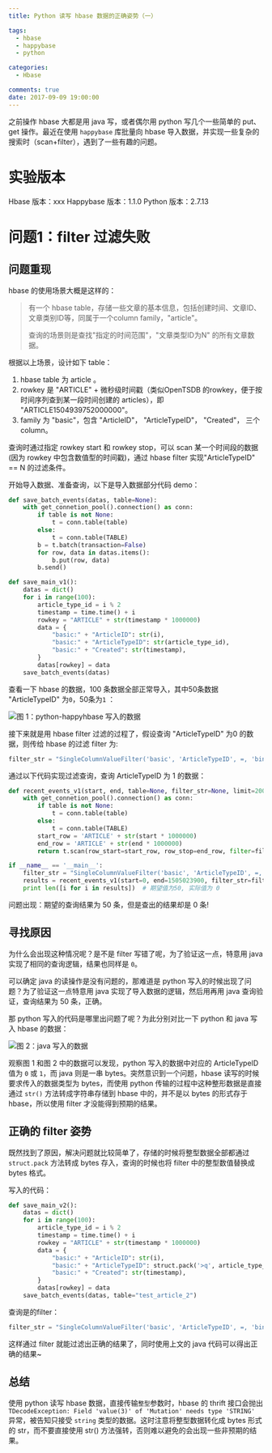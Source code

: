 ```yaml
---
title: Python 读写 hbase 数据的正确姿势（一）

tags:
  - hbase
  - happybase
  - python

categories:
  - Hbase

comments: true
date: 2017-09-09 19:00:00
---
```

之前操作 hbase 大都是用 java 写，或者偶尔用 python 写几个一些简单的 put、get 操作。最近在使用 `happybase` 库批量向 hbase 导入数据，并实现一些复杂的搜索时（scan+filter），遇到了一些有趣的问题。

实验版本
================
Hbase 版本：xxx
Happybase 版本：1.1.0
Python 版本：2.7.13

问题1：filter 过滤失败
================
问题重现
-------------------
hbase 的使用场景大概是这样的：
>有一个 hbase table，存储一些文章的基本信息，包括创建时间、文章ID、文章类别ID等，同属于一个column family，"article"。
>
>查询的场景则是查找"指定的时间范围"，"文章类型ID为N" 的所有文章数据。

根据以上场景，设计如下 table：
1. hbase table 为 article 。
2. rowkey 是 "ARTICLE" + 微秒级时间戳（类似OpenTSDB 的rowkey，便于按时间序列查到某一段时间创建的 articles），即 "ARTICLE1504939752000000"。
3. family 为 "basic"，包含 "ArticleID"， "ArticleTypeID"， "Created"， 三个 column。

查询时通过指定 rowkey start 和 rowkey stop，可以 scan 某一个时间段的数据(因为 rowkey 中包含数值型的时间戳)，通过 hbase filter 实现"ArticleTypeID" == N 的过滤条件。

开始导入数据、准备查询，以下是导入数据部分代码 demo：

```python
def save_batch_events(datas, table=None):
    with get_connetion_pool().connection() as conn:
        if table is not None:
            t = conn.table(table)
        else:
            t = conn.table(TABLE)
        b = t.batch(transaction=False)
        for row, data in datas.items():
            b.put(row, data)
        b.send()

def save_main_v1():
    datas = dict()
    for i in range(100):
        article_type_id = i % 2
        timestamp = time.time() + i
        rowkey = "ARTICLE" + str(timestamp * 1000000)
        data = {
            "basic:" + "ArticleID": str(i),
            "basic:" + "ArticleTypeID": str(article_type_id),
            "basic:" + "Created": str(timestamp),
        }
        datas[rowkey] = data
    save_batch_events(datas)
```
查看一下 hbase 的数据，100 条数据全部正常导入，其中50条数据 "ArticleTypeID" 为`0`，50条为`1` ：

![图 1：python-happyhbase 写入的数据](http://upload-images.jianshu.io/upload_images/5915508-24741b37893ee8a0.png?imageMogr2/auto-orient/strip%7CimageView2/2/w/1240)

接下来就是用 hbase filter 过滤的过程了，假设查询 "ArticleTypeID" 为0 的数据，则传给 hbase 的过滤 filter 为:
```python
filter_str = "SingleColumnValueFilter('basic', 'ArticleTypeID', =, 'binary:0')" 
```
通过以下代码实现过滤查询，查询 ArticleTypeID 为 1 的数据：
```python
def recent_events_v1(start, end, table=None, filter_str=None, limit=2000):
    with get_connetion_pool().connection() as conn:
        if table is not None:
            t = conn.table(table)
        else:
            t = conn.table(TABLE)
        start_row = 'ARTICLE' + str(start * 1000000)
        end_row = 'ARTICLE' + str(end * 1000000)
        return t.scan(row_start=start_row, row_stop=end_row, filter=filter_str, limit=limit)

if __name__ == '__main__':
    filter_str = "SingleColumnValueFilter('basic', 'ArticleTypeID', =, 'binary:1')"
    results = recent_events_v1(start=0, end=1505023900, filter_str=filter_str)
    print len([i for i in results])  # 期望值为50, 实际值为 0
```
问题出现：期望的查询结果为 50 条，但是查出的结果却是 0 条!

寻找原因
-----------------------
为什么会出现这种情况呢？是不是 filter 写错了呢，为了验证这一点，特意用 java 实现了相同的查询逻辑，结果也同样是 `0`。

可以确定 java 的读操作是没有问题的，那难道是 python 写入的时候出现了问题？为了验证这一点特意用 java 实现了导入数据的逻辑，然后用再用 java 查询验证，查询结果为 50 条，正确。

那 python 写入的代码是哪里出问题了呢？为此分别对比一下 python 和 java 写入 hbase 的数据：


![图 2：java 写入的数据
](http://upload-images.jianshu.io/upload_images/5915508-c1a6839eeeb3d6fd.png?imageMogr2/auto-orient/strip%7CimageView2/2/w/1240)

观察图 1 和图 2 中的数据可以发现，python 写入的数据中对应的 ArticleTypeID 值为 `0` 或 `1`，而 java 则是一串 bytes。突然意识到一个问题，hbase 读写的时候要求传入的数据类型为 bytes，而使用 python 传输的过程中这种整形数据是直接通过 `str()` 方法转成字符串存储到 hbase 中的，并不是以 bytes 的形式存于 hbase，所以使用 filter 才没能得到预期的结果。

正确的 filter 姿势
-----------------------
既然找到了原因，解决问题就比较简单了，存储的时候将整型数据全部都通过 `struct.pack` 方法转成 bytes 存入，查询的时候也将 filter 中的整型数值替换成 bytes 格式。

写入的代码：
```python
def save_main_v2():
    datas = dict()
    for i in range(100):
        article_type_id = i % 2
        timestamp = time.time() + i
        rowkey = "ARTICLE" + str(timestamp * 1000000)
        data = {
            "basic:" + "ArticleID": str(i),
            "basic:" + "ArticleTypeID": struct.pack('>q', article_type_id),
            "basic:" + "Created": str(timestamp),
        }
        datas[rowkey] = data
    save_batch_events(datas, table="test_article_2")
```
查询是的filter：
```python
filter_str = "SingleColumnValueFilter('basic', 'ArticleTypeID', =, 'binary:{value}')".format(value=struct.pack('>q', 1))
```
这样通过 filter 就能过滤出正确的结果了，同时使用上文的 java 代码可以得出正确的结果~

总结
--------------------
使用 python 读写 hbase 数据，直接传输`整型`参数时，hbase 的 thrift 接口会抛出 `TDecodeException: Field 'value(3)' of 'Mutation' needs type 'STRING'` 异常，被告知只接受 `string` 类型的数据。这时注意将整型数据转化成 bytes 形式的 str，而不要直接使用 str() 方法强转，否则难以避免的会出现一些非预期的结果。
